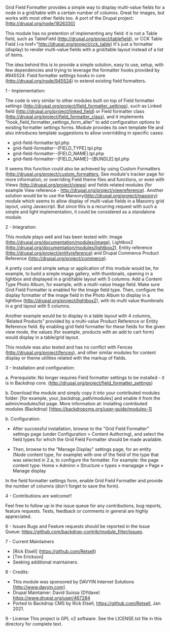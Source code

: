 Grid Field Formatter provides a simple way to display multi-value fields for 
a node in a grid/table with a certain number of columns. Great for images, 
but works with most other fields too. A port of the Drupal project:
[http://drupal.org/node/1826330]

This module has no pretention of implementing any field: it is not a Table
field, such as TableField (http://drupal.org/project/tablefield), or CCK Table
Field (<a href="http://drupal.org/project/cck_table)
It's just a formatter (display) to render multi-value fields with a grid/table
layout instead of a list of items.

The idea behind this is to provide a simple solution, easy to use, setup, with
few dependencies and trying to leverage the formatter hooks provided by
#945524: Field formatter settings hooks in core (http://drupal.org/node/945524)
to extend existing field formatters.


1 - Implementation:

The code is very similar to other modules built on top of Field formatter
settings (http://drupal.org/project/field_formatter_settings), such as Linked
field (http://drupal.org/project/linked_field) or Field formatter class
(http://drupal.org/project/field_formatter_class), and it implements
"hook_field_formatter_settings_form_alter" to add configuration options to
existing formatter settings forms. Module provides its own template file and
also introduces template suggestions to allow overridding in specific cases:
- grid-field-formatter.tpl.php
- grid-field-formatter--[FIELD_TYPE].tpl.php
- grid-field-formatter--[FIELD_NAME].tpl.php
- grid-field-formatter--[FIELD_NAME]--[BUNDLE].tpl.php

It seems this function could also be achieved by using Custom Formatters
(http://drupal.org/project/custom_formatters, See module's tracker page for
more information, or overriding Field theme files and functions, or even with
Views (http://drupal.org/project/views) and fields related modules (for example
View reference - http://drupal.org/project/viewreference).
Another solution would be to use the Mansory(http://drupal.org/project/masonry)
module which seems to allow display of multi-value fields in a Masonry grid
layout, using Javascript.
But since this is a recurring request with such a simple and light
implementation, it could be considered as a standalone module.


2 - Integration:

This module plays well and has been tested with:
Image (http://drupal.org/documentation/modules/image), Lightbox2
(http://drupal.org/documentation/modules/lightbox2), Entity reference
(http://drupal.org/project/entityreference) and Drupal Commerce Product
Reference (http://drupal.org/project/commerce).

A pretty cool and simple setup or application of this module would be, for
example, to build a simple image gallery, with thumbnails, opening in a
lightbox and displayed in a grid/table layout with 5 columns:
Add a Content Type Photo Album, for example, with a multi-value Image field.
Make sure Grid Field Formatter is enabled for the Image field type. Then,
configure the display formatter of the image field in the Photo Album to
display in a lightbox (http://drupal.org/project/lightbox2), with its multi
value thumbnails in a grid layout with 5 columns.

Another example would be to display in a table layout with 4 columns, 'Related
Products" provided by a multi-value Product Reference or Entity Reference
field. By enabling grid field formatter for these fields for the given view
mode, the values (for example, products with an add to cart form) would display
in a table/grid layout.

This module was also tested and has no conflict with Fences
(http://drupal.org/project/fences), and other similar modules for content
display or theme utilities related with the markup of fields.


3 - Installation and configuration:

a. Prerequisite: 
No longer requires Field formatter settings to be installed - it is in Backdrop core.
(http://drupal.org/project/field_formatter_settings)

b. Download the module and simply copy it into your contributed modules folder:
[for example, your_backdrop_path/modules] and enable it from the
admin/modules/list page.
More information at: Installing contributed modules (Backdrop)
[https://backdropcms.org/user-guide/modules-1]

b. Configuration:
- After successful installation, browse to the "Grid Field Formatter" settings
page (under Configuration > Content Authoring), and select the field types for which the
Grid Field Formatter should be made available.

- Then, browse to the "Manage Display" settings page, for an entity (Node
content type, for example) with one of the field of the type that was selected
in 2.a, to configure the formatter.
For example: the page content type:
Home » Adminn » Structure » types » managage » Page » Manage display

In the field formatter settings form, enable Grid Field Formatter and provide
the number of columns (don't forget to save the form).

4 - Contributions are welcome!!

Feel free to follow up in the issue queue for any contributions, bug reports,
feature requests.
Tests, feedback or comments in general are highly appreciated.

6 - Issues
Bugs and Feature requests should be reported in the Issue Queue: https://github.com/backdrop-contrib/module_filter/issues.

7 - Current Maintainers
- [Rick Etsell] (https://github.com/Retsell) 
- [Tim Erickson]
- Seeking additional maintainers.

8 - Credits:
- This module was sponsored by DAVYIN Internet Solutions [http://www.davyin.com].
- Drupal Maintainer: David Suissa (DYdave) https://www.drupal.org/user/467284
- Ported to Backdrop CMS by Rick Etsell, https://github.com/Retsell, Jan 2021.

9 - License
This project is GPL v2 software. See the LICENSE.txt file in this directory for complete text.

